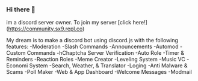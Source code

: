 ### Hi there 👋

im a discord server owner.
To join my server [click here!] (https://community.sx9.repl.co)

My dream is to make a discord bot using discord.js with the following features:
-Moderation 
-Slash Commands
-Announcements
-Automod
-Custom Commands
-hChaptcha Server Verification
-Auto Role
-Timer & Reminders 
-Reaction Roles
-Meme Creator
-Leveling System
-Music VC
-Economi System
-Search, Weather, & Translator 
-Loging
-Anti Malware & Scams
-Poll Maker
-Web & App Dashboard
-Welcome Messages
-Modmail
